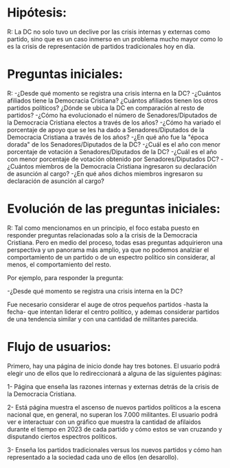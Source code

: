 # Hipótesis:

R: La DC no solo tuvo un declive por las crisis internas y externas como partido, sino que es un caso inmerso en un problema mucho mayor como lo es la crisis de representación de partidos tradicionales hoy en día.

# Preguntas iniciales:

R: -¿Desde qué momento se registra una crisis interna en la DC? -¿Cuántos afiliados tiene la Democracia Cristiana? ¿Cuántos afiliados tienen los otros partidos políticos? ¿Dónde se ubica la DC en comparación al resto de partidos? -¿Cómo ha evolucionado el número de Senadores/Diputados de la Democracia Cristiana electos a través de los años? -¿Cómo ha variado el porcentaje de apoyo que se les ha dado a Senadores/Diputados de la Democracia Cristiana a través de los años? -¿En qué año fue la "época dorada" de los Senadores/Diputados de la DC? -¿Cuál es el año con menor porcentaje de votación a Senadores/Diputados de la DC? -¿Cuál es el año con menor porcentaje de votación obtenido por Senadores/Diputados DC? -¿Cuántos miembros de la Democracia Cristiana ingresaron su declaración de asunción al cargo? -¿En qué años dichos miembros ingresaron su declaración de asunción al cargo?


# Evolución de las preguntas iniciales:

R: Tal como mencionamos en un principio, el foco estaba puesto en responder preguntas relacionadas solo a la crisis de la Democracia Cristiana. Pero en medio del proceso, todas esas preguntas adquirieron una perspectiva y un panorama más amplio, ya que no podemos analziar el comportamiento de un partido o de un espectro político sin considerar, al menos, el comportamiento del resto.

Por ejemplo, para responder la pregunta:

-¿Desde qué momento se registra una crisis interna en la DC?

Fue necesario considerar el auge de otros pequeños partidos -hasta la fecha- que intentan liderar el centro político, y ademas considerar partidos de una tendencia similar y con una cantidad de militantes parecida.

# Flujo de usuarios:

Primero, hay una página de inicio donde hay tres botones. El usuario podrá elegir uno de ellos que lo redireccionará a alguna de las siguientes páginas:

1- Página que enseña las razones internas y externas detrás de la crisis de la Democracia Cristiana.

2- Está página muestra el ascenso de nuevos partidos políticos a la escena nacional que, en general, no superan los 7.000 militantes. El usuario podrá ver e interactuar con un gráfico que muestra la cantidad de afilaidos durante el tiempo en 2023 de cada partido y cómo estos se van cruzando y disputando ciertos espectros políticos.

3- Enseña los partidos tradicionales versus los nuevos partidos y cómo han representado a la sociedad cada uno de ellos (en desarollo).
